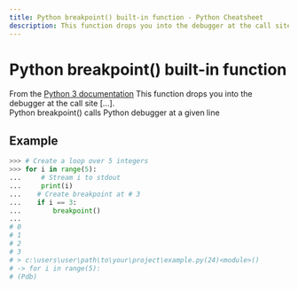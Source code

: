 ```yaml
---
title: Python breakpoint() built-in function - Python Cheatsheet
description: This function drops you into the debugger at the call site. Specifically, it calls sys.breakpointhook(), passing args and kws straight through. By default, sys.breakpointhook() calls pdb.set_trace() expecting no arguments. In this case, it is purely a convenience function so you don’t have to explicitly import pdb or type as much code to enter the debugger. However, sys.breakpointhook() can be set to some other function and breakpoint() will automatically call that, allowing you to drop into the debugger of choice.
---
```


<base-title :title="frontmatter.title" :description="frontmatter.description">

# Python breakpoint() built-in function

</base-title>

<base-disclaimer>
  <base-disclaimer-title>
    From the <a target="_blank" href="https://docs.python.org/3/library/functions.html#breakpoint">Python 3 documentation</a>
  </base-disclaimer-title>
  <base-disclaimer-content>
    This function drops you into the debugger at the call site [...].
    <br/>
    Python breakpoint() calls Python debugger at a given line 
  </base-disclaimer-content>
</base-disclaimer>

## Example

```python
>>> # Create a loop over 5 integers
>>> for i in range(5):
...     # Stream i to stdout
...     print(i)
...    # Create breakpoint at # 3
...    if i == 3:
...        breakpoint()
...
# 0
# 1
# 2
# 3
# > c:\users\user\path\to\your\project\example.py(24)<module>()
# -> for i in range(5):
# (Pdb)
```

